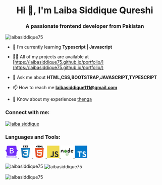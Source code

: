 <h1 align="center">Hi 👋, I'm Laiba Siddique Qureshi</h1>
<h3 align="center">A passionate frontend developer from Pakistan</h3>

<p align="left"> <img src="https://komarev.com/ghpvc/?username=laibasiddique75&label=Profile%20views&color=0e75b6&style=flat" alt="laibasiddique75" /> </p>

- 🌱 I’m currently learning **Typescript | Javascript**

- 👨‍💻 All of my projects are available at [https://laibasiddique75.github.io/portfolio/](https://laibasiddique75.github.io/portfolio/)

- 💬 Ask me about **HTML,CSS,BOOTSTRAP,JAVASCRIPT,TYPESCRIPT**

- 📫 How to reach me **laibasiddique111@gmail.com**

- 📄 Know about my experiences [thenga](thenga)

<h3 align="left">Connect with me:</h3>
<p align="left">
<a href="https://linkedin.com/in/laiba siddique" target="blank"><img align="center" src="https://raw.githubusercontent.com/rahuldkjain/github-profile-readme-generator/master/src/images/icons/Social/linked-in-alt.svg" alt="laiba siddique" height="30" width="40" /></a>
</p>

<h3 align="left">Languages and Tools:</h3>
<p align="left"> <a href="https://getbootstrap.com" target="_blank" rel="noreferrer"> <img src="https://raw.githubusercontent.com/devicons/devicon/master/icons/bootstrap/bootstrap-plain-wordmark.svg" alt="bootstrap" width="40" height="40"/> </a> <a href="https://www.w3schools.com/css/" target="_blank" rel="noreferrer"> <img src="https://raw.githubusercontent.com/devicons/devicon/master/icons/css3/css3-original-wordmark.svg" alt="css3" width="40" height="40"/> </a> <a href="https://www.w3.org/html/" target="_blank" rel="noreferrer"> <img src="https://raw.githubusercontent.com/devicons/devicon/master/icons/html5/html5-original-wordmark.svg" alt="html5" width="40" height="40"/> </a> <a href="https://developer.mozilla.org/en-US/docs/Web/JavaScript" target="_blank" rel="noreferrer"> <img src="https://raw.githubusercontent.com/devicons/devicon/master/icons/javascript/javascript-original.svg" alt="javascript" width="40" height="40"/> </a> <a href="https://nodejs.org" target="_blank" rel="noreferrer"> <img src="https://raw.githubusercontent.com/devicons/devicon/master/icons/nodejs/nodejs-original-wordmark.svg" alt="nodejs" width="40" height="40"/> </a> <a href="https://www.typescriptlang.org/" target="_blank" rel="noreferrer"> <img src="https://raw.githubusercontent.com/devicons/devicon/master/icons/typescript/typescript-original.svg" alt="typescript" width="40" height="40"/> </a> </p>

<p><img align="left" src="https://github-readme-stats.vercel.app/api/top-langs?username=laibasiddique75&show_icons=true&locale=en&layout=compact" alt="laibasiddique75" /></p>

<p>&nbsp;<img align="center" src="https://github-readme-stats.vercel.app/api?username=laibasiddique75&show_icons=true&locale=en" alt="laibasiddique75" /></p>

<p><img align="center" src="https://github-readme-streak-stats.herokuapp.com/?user=laibasiddique75&" alt="laibasiddique75" /></p>
